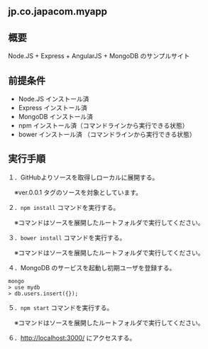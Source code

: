 ## jp.co.japacom.myapp

## 概要
Node.JS + Express + AngularJS + MongoDB のサンプルサイト

## 前提条件
- Node.JS インストール済
- Express インストール済
- MongoDB インストール済
- npm インストール済（コマンドラインから実行できる状態）
- bower インストール済 （コマンドラインから実行できる状態）

## 実行手順

１．GitHubよりソースを取得しローカルに展開する。

　※ver.0.0.1 タグのソースを対象としています。
　

２．``npm install`` コマンドを実行する。

　※コマンドはソースを展開したルートフォルダで実行してください。


３．``bower install`` コマンドを実行する。

　※コマンドはソースを展開したルートフォルダで実行してください。


４．MongoDB のサービスを起動し初期ユーザを登録する。

```
mongo
> use mydb
> db.users.insert({});
```


５．``npm start`` コマンドを実行する。

　※コマンドはソースを展開したルートフォルダで実行してください。



６．[http://localhost:3000/](http://localhost:3000/) にアクセスする。

